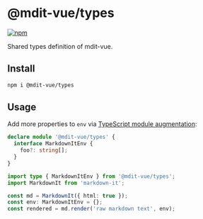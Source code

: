 # @mdit-vue/types

[![npm](https://badgen.net/npm/v/@mdit-vue/types)](https://www.npmjs.com/package/@mdit-vue/types)

Shared types definition of mdit-vue.

## Install

```sh
npm i @mdit-vue/types
```

## Usage

Add more properties to `env` via [TypeScript module augmentation](https://www.typescriptlang.org/docs/handbook/declaration-merging.html#module-augmentation):

```ts
declare module '@mdit-vue/types' {
  interface MarkdownItEnv {
    foo?: string[];
  }
}
```

```ts
import type { MarkdownItEnv } from '@mdit-vue/types';
import MarkdownIt from 'markdown-it';

const md = MarkdownIt({ html: true });
const env: MarkdownItEnv = {};
const rendered = md.render('raw markdown text', env);
```
